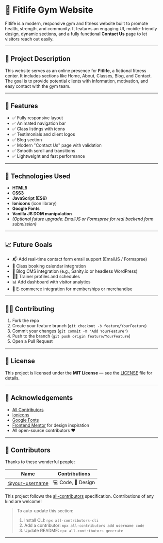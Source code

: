 # 💪 Fitlife Gym Website

Fitlife is a modern, responsive gym and fitness website built to promote health, strength, and community. It features an engaging UI, mobile-friendly design, dynamic sections, and a fully functional **Contact Us** page to let visitors reach out easily.

---

## 🚀 Project Description

This website serves as an online presence for **Fitlife**, a fictional fitness center. It includes sections like Home, About, Classes, Blog, and Contact. The goal is to provide potential clients with information, motivation, and easy contact with the gym team.

---

## 🌟 Features

- ✅ Fully responsive layout
- ✅ Animated navigation bar
- ✅ Class listings with icons
- ✅ Testimonials and client logos
- ✅ Blog section
- ✅ Modern "Contact Us" page with validation
- ✅ Smooth scroll and transitions
- ✅ Lightweight and fast performance

---

## 🔧 Technologies Used

- **HTML5**
- **CSS3**
- **JavaScript (ES6)**
- **Ionicons** (icon library)
- **Google Fonts**
- **Vanilla JS DOM manipulation**
- *(Optional future upgrade: EmailJS or Formspree for real backend form submission)*

---

## 📈 Future Goals

- 📬 Add real-time contact form email support (EmailJS / Formspree)
- 📅 Class booking calendar integration
- 🧠 Blog CMS integration (e.g., Sanity.io or headless WordPress)
- 🧘‍♂️ Trainer profiles and schedules
- 📊 Add dashboard with visitor analytics
- 🛒 E-commerce integration for memberships or merchandise

---

## 👨‍💻 Contributing

1. Fork the repo
2. Create your feature branch (`git checkout -b feature/YourFeature`)
3. Commit your changes (`git commit -m 'Add YourFeature'`)
4. Push to the branch (`git push origin feature/YourFeature`)
5. Open a Pull Request

---

## 📜 License

This project is licensed under the **MIT License** — see the [LICENSE](LICENSE) file for details.

---

## 🙏 Acknowledgements

- [All Contributors](https://allcontributors.org/)
- [Ionicons](https://ionic.io/ionicons)
- [Google Fonts](https://fonts.google.com/)
- [Frontend Mentor](https://www.frontendmentor.io/) for design inspiration
- All open-source contributors ❤️

---

## 🤝 Contributors

Thanks to these wonderful people:

<!-- ALL-CONTRIBUTORS-LIST:START - Do not remove or modify this section -->
<!-- prettier-ignore -->
| Name | Contributions |
|------|---------------|
| [@your-username](https://github.com/your-username) | 💻 Code, 🎨 Design |
<!-- ALL-CONTRIBUTORS-LIST:END -->

This project follows the [all-contributors](https://allcontributors.org) specification.
Contributions of any kind are welcome!

> To auto-update this section:
> 1. Install CLI: `npx all-contributors-cli`
> 2. Add a contributor: `npx all-contributors add username code`
> 3. Update README: `npx all-contributors generate`

---

